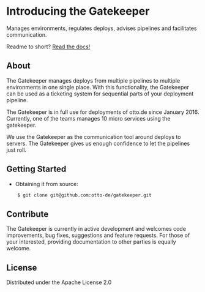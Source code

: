 # Introducing the **Gatekeeper**

Manages environments, regulates deploys, advises pipelines and facilitates communication.

Readme to short? [Read the docs!](http://otto-gatekeeper.rtfd.org)

## About

The Gatekeeper manages deploys from multiple pipelines to multiple environments in one single place.
With this functionality, the Gatekeeper can be used as a ticketing system for sequential parts of your
deployment pipeline.

The Gatekeeper is in full use for deployments of otto.de since January 2016. Currently, one of the teams manages 10
micro services using the gatekeeper.

We use the Gatekeeper as the communication tool around deploys to servers. The Gatekeeper gives us enough confidence
to let the pipelines just roll.

## Getting Started

- Obtaining it from source:

````bash
    $ git clone git@github.com:otto-de/gatekeeper.git
````


## Contribute

The Gatekeeper is currently in active development and welcomes code improvements, bug fixes, suggestions and feature
requests. For those of your interested, providing documentation to other parties is equally welcome.

## License

Distributed under the Apache License 2.0
